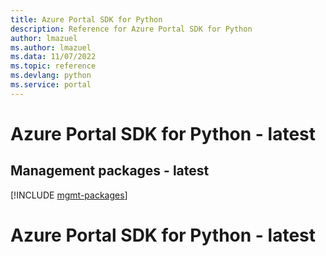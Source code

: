 ```yaml
---
title: Azure Portal SDK for Python
description: Reference for Azure Portal SDK for Python
author: lmazuel
ms.author: lmazuel
ms.data: 11/07/2022
ms.topic: reference
ms.devlang: python
ms.service: portal
---
```

# Azure Portal SDK for Python - latest

## Management packages - latest
[!INCLUDE [mgmt-packages](portal-mgmt-index.md)]
# Azure Portal SDK for Python - latest